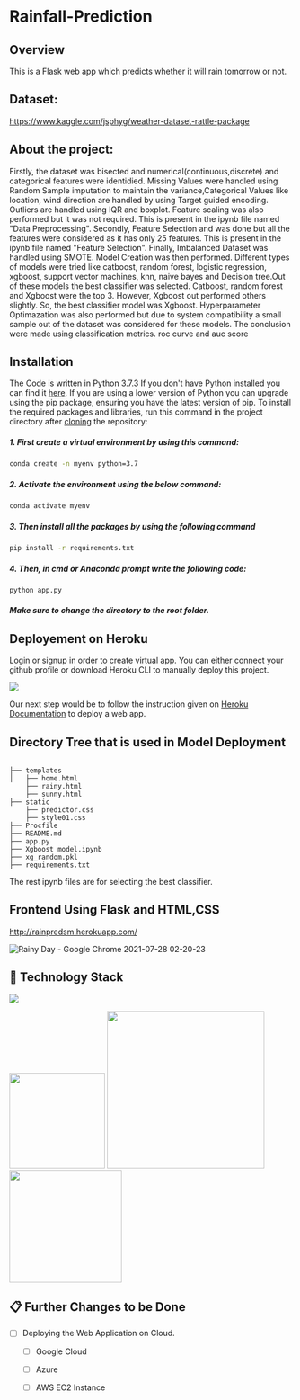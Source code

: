 # Rainfall-Prediction

## Overview
This is a Flask web app which predicts whether it will rain tomorrow or not.

## Dataset:
https://www.kaggle.com/jsphyg/weather-dataset-rattle-package

## About the project:

Firstly, the dataset was bisected and numerical(continuous,discrete) and categorical features were identidied. Missing Values were handled using Random Sample imputation to maintain the variance,Categorical Values like location, wind direction are handled by using Target guided encoding. Outliers are handled using IQR and boxplot. Feature scaling was also performed but it was not required. This is present in the ipynb file named "Data Preprocessing".
Secondly, Feature Selection and was done but all the features were considered as it has only 25 features. This is present in the ipynb file named "Feature Selection".
Finally, Imbalanced Dataset was handled using SMOTE. Model Creation was then performed. Different types of models were tried like catboost, random forest, logistic regression, xgboost, support vector machines, knn, naive bayes and Decision tree.Out of these models the best classifier was selected. Catboost, random forest and Xgboost were the top 3. 
However, Xgboost out performed others slightly. So, the best classifier model was Xgboost. Hyperparameter Optimazation was also performed but due to system compatibility a small sample out of the dataset was considered for these models.
The conclusion were made using classification metrics. roc curve and auc score

## Installation
The Code is written in Python 3.7.3 If you don't have Python installed you can find it [here](https://www.python.org/downloads/). If you are using a lower version of Python you can upgrade using the pip package, ensuring you have the latest version of pip. To install the required packages and libraries, run this command in the project directory after [cloning](https://www.howtogeek.com/451360/how-to-clone-a-github-repository/) the repository:

##### 1. First create a virtual environment by using this command:
```bash
conda create -n myenv python=3.7
```
##### 2. Activate the environment using the below command:
```bash
conda activate myenv
```
##### 3. Then install all the packages by using the following command
```bash
pip install -r requirements.txt
```
##### 4. Then, in cmd or Anaconda prompt write the following code:
```bash
python app.py
```
##### Make sure to change the directory to the root folder.  

## Deployement on Heroku
Login or signup in order to create virtual app. You can either connect your github profile or download Heroku CLI to manually deploy this project.

[![](https://i.imgur.com/dKmlpqX.png)](https://heroku.com)

Our next step would be to follow the instruction given on [Heroku Documentation](https://devcenter.heroku.com/articles/getting-started-with-python) to deploy a web app.

## Directory Tree that is used in Model Deployment 
```

├── templates
│   ├── home.html
    ├── rainy.html
    ├── sunny.html
├── static
    ├── predictor.css
    ├── style01.css
├── Procfile
├── README.md
├── app.py
├── Xgboost model.ipynb
├── xg_random.pkl
├── requirements.txt
```
The rest ipynb files are for selecting the best classifier.

## Frontend Using Flask and HTML,CSS

http://rainpredsm.herokuapp.com/

![Rainy Day - Google Chrome 2021-07-28 02-20-23](https://user-images.githubusercontent.com/75041273/127225796-42dbda09-8e3b-44b0-a159-3654c087b3a8.gif)

## 🏁 Technology Stack

![](https://forthebadge.com/images/badges/made-with-python.svg)

[<img target="_blank" src="https://flask.palletsprojects.com/en/1.1.x/_images/flask-logo.png" width=170>](https://flask.palletsprojects.com/en/1.1.x/) [<img target="_blank" src="https://number1.co.za/wp-content/uploads/2017/10/gunicorn_logo-300x85.png" width=280>](https://gunicorn.org) [<img target="_blank" src="https://scikit-learn.org/stable/_static/scikit-learn-logo-small.png" width=200>](https://scikit-learn.org/stable/) 

## 📋 Further Changes to be Done

- [ ] Deploying the Web Application on Cloud.
     - [ ] Google Cloud 
     - [ ] Azure
     - [ ] AWS EC2 Instance


